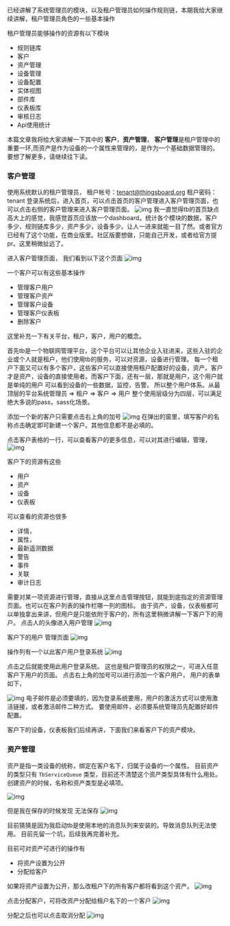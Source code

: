 已经讲解了系统管理员的模块，以及租户管理员如何操作规则链，本期我给大家继续讲解，租户管理员角色的一些基本操作

租户管理员能够操作的资源有以下模块

- 规则链库
- 客户
- 资产管理
- 设备管理
- 设备配置
- 实体视图
- 部件库
- 仪表板库
- 审核日志
- Api使用统计

本篇文章我将给大家讲解一下其中的 **客户**，**资产管理**， **客户管理**是租户管理中的重要一环,而资产是作为设备的一个属性来管理的，是作为一个基础数据管理的。要想了解更多，请继续往下读。

### 客户管理

使用系统默认的租户管理员，
 租户帐号：tenant@thingsboard.org
 租户密码：tenant
 登录系统后，进入首页，可以点击首页的客户管理进入客户管理页面，也可以点击右侧的客户管理来进入客户管理页面。
 ![img](https://img-blog.csdnimg.cn/img_convert/e5f4a82bb0264083643e3b660fdfb0c3.png)
  我一直觉得tb的首页缺点高大上的感觉，我感觉首页应该放一个dashboard。统计各个模块的数据，客户多少，规则链库多少，资产多少，设备多少。让人一进来就能一目了然。或者官方已经有了这个功能，在商业版里。社区版要想做，只能自己开发，或者给官方提pr。这里稍微扯远了。

进入客户管理页面，
 我们看到以下这个页面
 ![img](https://img-blog.csdnimg.cn/img_convert/fedc8e258a77a2666e07981ed05a7428.png)

一个客户可以有这些基本操作

- 管理客户用户
- 管理客户资产
- 管理客户设备
- 管理客户仪表板
- 删除客户

这里补充一下有关平台，租户，客户，用户的概念。

首先tb是一个物联网管理平台，这个平台可以让其他企业入驻进来，这些入驻的企业或个人就是租户，他们使用tb的服务，可以对资源，设备进行管理。
 每一个租户下面又可以有多个客户，这些客户可以直接使用租户配置好的设备，资产。客户才是资产，设备的直接使用者。而客户下面，还有一层，那就是用户，这个用户就是单纯的用户
 可以看到设备的一些数据，监控，告警。
 所以整个用户体系。从最顶层的平台系统管理员 => 租户 => 客户 => 用户
 整个使用层级分为四层，可以满足绝大多说的pass，sass化场景。

添加一个新的客户只需要点击右上角的加号
 ![img](https://img-blog.csdnimg.cn/img_convert/279359112d7baf73a3f7d2dd82b15a3e.png)
 在弹出的窗里，填写客户的名称点击确定即可新建一个客户。其他信息都不是必填的。

点击客户表格的一行，可以查看客户的更多信息，可以对其进行编辑，管理，
 ![img](https://img-blog.csdnimg.cn/img_convert/48139e25ddf78552ff19e593ea895ac0.png)

客户下的资源有这些

- 用户
- 资产
- 设备
- 仪表板

可以查看的资源也很多

- 详情，
- 属性，
- 最新遥测数据
- 警告
- 事件
- 关联
- 审计日志

需要对某一项资源进行管理，直接从这里点击管理按钮，就能到底指定的资源管理页面。也可以在客户列表的操作栏哪一列的图标。
 由于资产，设备，仪表板都可以单独拿出来讲，但用户是只能依附于客户的，所有这里稍微讲解一下客户下的用户。
 点击人的头像进入用户管理
 ![img](https://img-blog.csdnimg.cn/img_convert/883854d32c77d6cebf638ae80d61580a.png)

客户下的用户 管理页面
 ![img](https://img-blog.csdnimg.cn/img_convert/2370fc1ca55488ac0cd4583917a666db.png)

操作列有一个以此客户用户登录系统
 ![img](https://img-blog.csdnimg.cn/img_convert/6e8f6ccad09e105519a8754ad8c1ca54.png)

点击之后就能使用此用户登录系统。 这也是租户管理员的权限之一，可进入任意客户下用户的页面。
 点击右上角的加号可以进行添加一个客户用户，
 用户的表单如下，

![img](https://img-blog.csdnimg.cn/img_convert/ec6c7b26157fadf7bd977efeee66a2b4.png)
 电子邮件是必须要填的，因为登录系统要用，用户的激活方式可以使用激活链接，或者激活邮件二种方式。
 要使用邮件，必须要系统管理员先配置好邮件配置。

客户下的设备，仪表板我们后续再讲，下面我们来看客户下的资产模块。

### 资产管理

资产是指一类设备的统称，绑定在客户名下，归属于设备的一个属性。
 目前资产的类型只有 `TbServiceQueue` 类型，目前还不清楚这个资产类型具体有什么用处。
 创建资产的时候，名称和资产类型是必填项。

![img](https://img-blog.csdnimg.cn/img_convert/b90adecb678796c2b1c6ca1bfed6b5a2.png)

但是我在保存的时候发现 无法保存
 ![img](https://img-blog.csdnimg.cn/img_convert/1be6363d24ee71563343e070d11fc624.png)

目前猜猜是因为我启动tb是使用本地的消息队列来安装的。导致消息队列无法使用。
 目前先留一个坑，后续我再完善补充。

目前可对资产可进行的操作有

- 将资产设置为公开
- 分配给客户

如果将资产设置为公开，那么改租户下的所有客户都将看到这个资产。
 ![img](https://img-blog.csdnimg.cn/img_convert/618a16943b64a0a600e99ec8ceb7377c.png)

点击分配客户，可将改资产分配给租户名下的一个客户
 ![img](https://img-blog.csdnimg.cn/img_convert/10d96c2bf9c3b50f065d740295ae16de.png)

分配之后也可以点击取消分配
 ![img](https://img-blog.csdnimg.cn/img_convert/89d8341d2ac7943ca29c04dfa39d718a.png)

### 